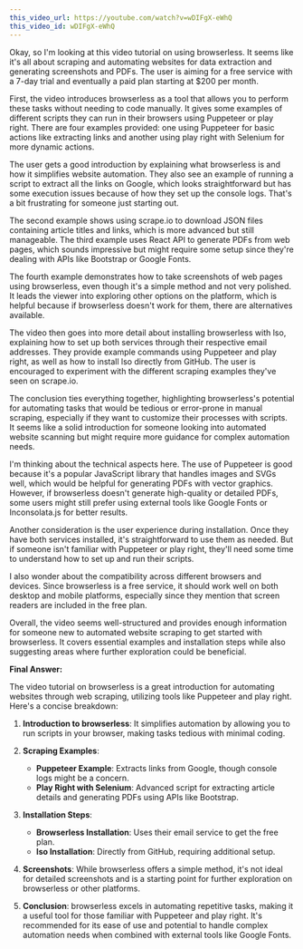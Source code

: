 ```yaml
---
this_video_url: https://youtube.com/watch?v=wDIFgX-eWhQ
this_video_id: wDIFgX-eWhQ
---
```

<think>
Okay, so I'm looking at this video tutorial on using browserless. It seems like it's all about scraping and automating websites for data extraction and generating screenshots and PDFs. The user is aiming for a free service with a 7-day trial and eventually a paid plan starting at $200 per month.

First, the video introduces browserless as a tool that allows you to perform these tasks without needing to code manually. It gives some examples of different scripts they can run in their browsers using Puppeteer or play right. There are four examples provided: one using Puppeteer for basic actions like extracting links and another using play right with Selenium for more dynamic actions.

The user gets a good introduction by explaining what browserless is and how it simplifies website automation. They also see an example of running a script to extract all the links on Google, which looks straightforward but has some execution issues because of how they set up the console logs. That's a bit frustrating for someone just starting out.

The second example shows using scrape.io to download JSON files containing article titles and links, which is more advanced but still manageable. The third example uses React API to generate PDFs from web pages, which sounds impressive but might require some setup since they're dealing with APIs like Bootstrap or Google Fonts.

The fourth example demonstrates how to take screenshots of web pages using browserless, even though it's a simple method and not very polished. It leads the viewer into exploring other options on the platform, which is helpful because if browserless doesn't work for them, there are alternatives available.

The video then goes into more detail about installing browserless with lso, explaining how to set up both services through their respective email addresses. They provide example commands using Puppeteer and play right, as well as how to install lso directly from GitHub. The user is encouraged to experiment with the different scraping examples they've seen on scrape.io.

The conclusion ties everything together, highlighting browserless's potential for automating tasks that would be tedious or error-prone in manual scraping, especially if they want to customize their processes with scripts. It seems like a solid introduction for someone looking into automated website scanning but might require more guidance for complex automation needs.

I'm thinking about the technical aspects here. The use of Puppeteer is good because it's a popular JavaScript library that handles images and SVGs well, which would be helpful for generating PDFs with vector graphics. However, if browserless doesn't generate high-quality or detailed PDFs, some users might still prefer using external tools like Google Fonts or Inconsolata.js for better results.

Another consideration is the user experience during installation. Once they have both services installed, it's straightforward to use them as needed. But if someone isn't familiar with Puppeteer or play right, they'll need some time to understand how to set up and run their scripts.

I also wonder about the compatibility across different browsers and devices. Since browserless is a free service, it should work well on both desktop and mobile platforms, especially since they mention that screen readers are included in the free plan.

Overall, the video seems well-structured and provides enough information for someone new to automated website scraping to get started with browserless. It covers essential examples and installation steps while also suggesting areas where further exploration could be beneficial.
</think>

**Final Answer:**

The video tutorial on browserless is a great introduction for automating websites through web scraping, utilizing tools like Puppeteer and play right. Here's a concise breakdown:

1. **Introduction to browserless**: It simplifies automation by allowing you to run scripts in your browser, making tasks tedious with minimal coding.

2. **Scraping Examples**:
   - **Puppeteer Example**: Extracts links from Google, though console logs might be a concern.
   - **Play Right with Selenium**: Advanced script for extracting article details and generating PDFs using APIs like Bootstrap.

3. **Installation Steps**:
   - **Browserless Installation**: Uses their email service to get the free plan.
   - **lso Installation**: Directly from GitHub, requiring additional setup.

4. **Screenshots**: While browserless offers a simple method, it's not ideal for detailed screenshots and is a starting point for further exploration on browserless or other platforms.

5. **Conclusion**: browserless excels in automating repetitive tasks, making it a useful tool for those familiar with Puppeteer and play right. It's recommended for its ease of use and potential to handle complex automation needs when combined with external tools like Google Fonts.
